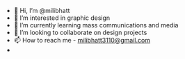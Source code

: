 - 👋 Hi, I’m @milibhatt
- 👀 I’m interested in graphic design
- 🌱 I’m currently learning mass communications and media
- 💞️ I’m looking to collaborate on design projects
- 📫 How to reach me - milibhatt3110@gmail.com
-

<!---
milibhatt/milibhatt is a ✨ special ✨ repository because its `README.md` (this file) appears on your GitHub profile.
You can click the Preview link to take a look at your changes.
--->
